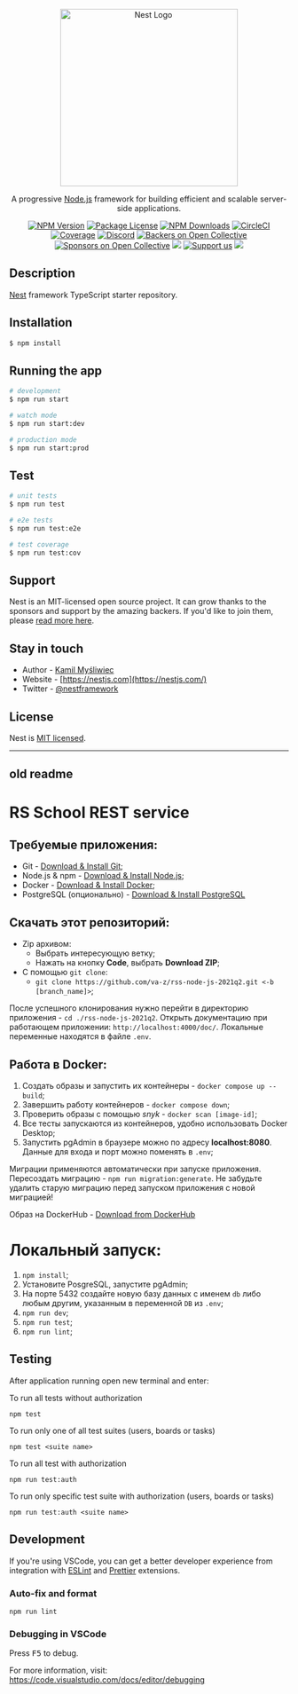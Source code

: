<p align="center">
  <a href="http://nestjs.com/" target="blank"><img src="https://nestjs.com/img/logo_text.svg" width="320" alt="Nest Logo" /></a>
</p>

[circleci-image]: https://img.shields.io/circleci/build/github/nestjs/nest/master?token=abc123def456
[circleci-url]: https://circleci.com/gh/nestjs/nest

  <p align="center">A progressive <a href="http://nodejs.org" target="_blank">Node.js</a> framework for building efficient and scalable server-side applications.</p>
    <p align="center">
<a href="https://www.npmjs.com/~nestjscore" target="_blank"><img src="https://img.shields.io/npm/v/@nestjs/core.svg" alt="NPM Version" /></a>
<a href="https://www.npmjs.com/~nestjscore" target="_blank"><img src="https://img.shields.io/npm/l/@nestjs/core.svg" alt="Package License" /></a>
<a href="https://www.npmjs.com/~nestjscore" target="_blank"><img src="https://img.shields.io/npm/dm/@nestjs/common.svg" alt="NPM Downloads" /></a>
<a href="https://circleci.com/gh/nestjs/nest" target="_blank"><img src="https://img.shields.io/circleci/build/github/nestjs/nest/master" alt="CircleCI" /></a>
<a href="https://coveralls.io/github/nestjs/nest?branch=master" target="_blank"><img src="https://coveralls.io/repos/github/nestjs/nest/badge.svg?branch=master#9" alt="Coverage" /></a>
<a href="https://discord.gg/G7Qnnhy" target="_blank"><img src="https://img.shields.io/badge/discord-online-brightgreen.svg" alt="Discord"/></a>
<a href="https://opencollective.com/nest#backer" target="_blank"><img src="https://opencollective.com/nest/backers/badge.svg" alt="Backers on Open Collective" /></a>
<a href="https://opencollective.com/nest#sponsor" target="_blank"><img src="https://opencollective.com/nest/sponsors/badge.svg" alt="Sponsors on Open Collective" /></a>
  <a href="https://paypal.me/kamilmysliwiec" target="_blank"><img src="https://img.shields.io/badge/Donate-PayPal-ff3f59.svg"/></a>
    <a href="https://opencollective.com/nest#sponsor"  target="_blank"><img src="https://img.shields.io/badge/Support%20us-Open%20Collective-41B883.svg" alt="Support us"></a>
  <a href="https://twitter.com/nestframework" target="_blank"><img src="https://img.shields.io/twitter/follow/nestframework.svg?style=social&label=Follow"></a>
</p>
  <!--[![Backers on Open Collective](https://opencollective.com/nest/backers/badge.svg)](https://opencollective.com/nest#backer)
  [![Sponsors on Open Collective](https://opencollective.com/nest/sponsors/badge.svg)](https://opencollective.com/nest#sponsor)-->

## Description

[Nest](https://github.com/nestjs/nest) framework TypeScript starter repository.

## Installation

```bash
$ npm install
```

## Running the app

```bash
# development
$ npm run start

# watch mode
$ npm run start:dev

# production mode
$ npm run start:prod
```

## Test

```bash
# unit tests
$ npm run test

# e2e tests
$ npm run test:e2e

# test coverage
$ npm run test:cov
```

## Support

Nest is an MIT-licensed open source project. It can grow thanks to the sponsors and support by the amazing backers. If you'd like to join them, please [read more here](https://docs.nestjs.com/support).

## Stay in touch

- Author - [Kamil Myśliwiec](https://kamilmysliwiec.com)
- Website - [https://nestjs.com](https://nestjs.com/)
- Twitter - [@nestframework](https://twitter.com/nestframework)

## License

Nest is [MIT licensed](LICENSE).

---

## old readme

# RS School REST service

## Требуемые приложения:

- Git - [Download & Install Git](https://git-scm.com/downloads);
- Node.js & npm - [Download & Install Node.js](https://nodejs.org/en/download/);
- Docker - [Download & Install Docker](https://docs.docker.com/get-docker/);
- PostgreSQL (опционально) - [Download & Install PostgreSQL](https://www.postgresql.org/download/)

## Скачать этот репозиторий:

- Zip архивом:
  - Выбрать интересующую ветку;
  - Нажать на кнопку **Code**, выбрать **Download ZIP**;
- С помощью `git clone`:
  - `git clone https://github.com/va-z/rss-node-js-2021q2.git <-b [branch_name]>`;

После успешного клонирования нужно перейти в директорию приложения - `cd ./rss-node-js-2021q2`. Открыть документацию при работающем приложении: `http://localhost:4000/doc/`. Локальные переменные находятся в файле `.env`.

## Работа в Docker:

1. Создать образы и запустить их контейнеры - `docker compose up --build`;
2. Завершить работу контейнеров - `docker compose down`;
3. Проверить образы с помощью _snyk_ - `docker scan [image-id]`;
4. Все тесты запускаются из контейнеров, удобно использовать Docker Desktop;
5. Запустить pgAdmin в браузере можно по адресу **localhost:8080**. Данные для входа и порт можно поменять в `.env`;

Миграции применяются автоматически при запуске приложения. Пересоздать миграцию - `npm run migration:generate`. Не забудьте удалить старую миграцию перед запуском приложения с новой миграцией!

Образ на DockerHub - [Download from DockerHub](https://hub.docker.com/r/vasiliz/rss-node-js-2021q2)

# Локальный запуск:

1. `npm install`;
2. Установите PosgreSQL, запустите pgAdmin;
3. На порте 5432 создайте новую базу данных с именем `db` либо любым другим, указанным в переменной `DB` из `.env`;
4. `npm run dev`;
5. `npm run test`;
6. `npm run lint`;

## Testing

After application running open new terminal and enter:

To run all tests without authorization

```
npm test
```

To run only one of all test suites (users, boards or tasks)

```
npm test <suite name>
```

To run all test with authorization

```
npm run test:auth
```

To run only specific test suite with authorization (users, boards or tasks)

```
npm run test:auth <suite name>
```

## Development

If you're using VSCode, you can get a better developer experience from integration with [ESLint](https://marketplace.visualstudio.com/items?itemName=dbaeumer.vscode-eslint) and [Prettier](https://marketplace.visualstudio.com/items?itemName=esbenp.prettier-vscode) extensions.

### Auto-fix and format

```
npm run lint
```

### Debugging in VSCode

Press <kbd>F5</kbd> to debug.

For more information, visit: https://code.visualstudio.com/docs/editor/debugging
